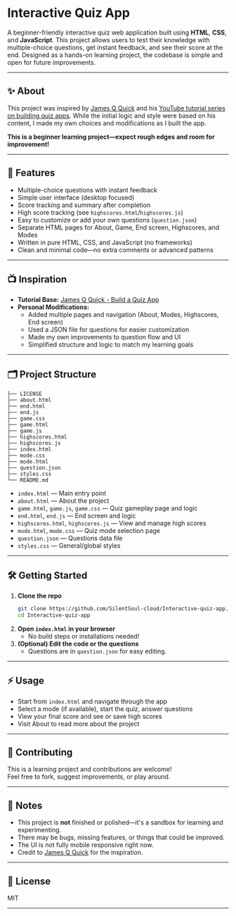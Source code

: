 # Interactive Quiz App

A beginner-friendly interactive quiz web application built using **HTML**, **CSS**, and **JavaScript**. This project allows users to test their knowledge with multiple-choice questions, get instant feedback, and see their score at the end. Designed as a hands-on learning project, the codebase is simple and open for future improvements.

---

## ✨ About

This project was inspired by [James Q Quick](https://www.youtube.com/@JamesQQuick) and his [YouTube tutorial series on building quiz apps](https://www.youtube.com/watch?v=rFWbAj40JrQ&list=PLB6wlEeCDJ5Yyh6P2N6Q_9JijB6v4UejF). While the initial logic and style were based on his content, I made my own choices and modifications as I built the app.

**This is a beginner learning project—expect rough edges and room for improvement!**

---

## 🚀 Features

- Multiple-choice questions with instant feedback
- Simple user interface (desktop focused)
- Score tracking and summary after completion
- High score tracking (see `highscores.html`/`highscores.js`)
- Easy to customize or add your own questions (`question.json`)
- Separate HTML pages for About, Game, End screen, Highscores, and Modes
- Written in pure HTML, CSS, and JavaScript (no frameworks)
- Clean and minimal code—no extra comments or advanced patterns

---

## 📺 Inspiration

- **Tutorial Base:** [James Q Quick - Build a Quiz App](https://www.youtube.com/watch?v=rFWbAj40JrQ&list=PLB6wlEeCDJ5Yyh6P2N6Q_9JijB6v4UejF)
- **Personal Modifications:**  
  - Added multiple pages and navigation (About, Modes, Highscores, End screen)
  - Used a JSON file for questions for easier customization
  - Made my own improvements to question flow and UI
  - Simplified structure and logic to match my learning goals

---

## 🗂️ Project Structure

```
├── LICENSE
├── about.html
├── end.html
├── end.js
├── game.css
├── game.html
├── game.js
├── highscores.html
├── highscores.js
├── index.html
├── mode.css
├── mode.html
├── question.json
├── styles.css
└── README.md
```

- `index.html` — Main entry point
- `about.html` — About the project
- `game.html`, `game.js`, `game.css` — Quiz gameplay page and logic
- `end.html`, `end.js` — End screen and logic
- `highscores.html`, `highscores.js` — View and manage high scores
- `mode.html`, `mode.css` — Quiz mode selection page
- `question.json` — Questions data file
- `styles.css` — General/global styles

---

## 🛠️ Getting Started

1. **Clone the repo**
    ```bash
    git clone https://github.com/SilentSoul-cloud/Interactive-quiz-app.git
    cd Interactive-quiz-app
    ```
2. **Open `index.html` in your browser**
    - No build steps or installations needed!
3. **(Optional) Edit the code or the questions**
    - Questions are in `question.json` for easy editing.

---

## ⚡ Usage

- Start from `index.html` and navigate through the app
- Select a mode (if available), start the quiz, answer questions
- View your final score and see or save high scores
- Visit About to read more about the project

---

## 📝 Contributing

This is a learning project and contributions are welcome!  
Feel free to fork, suggest improvements, or play around.

---

## 📢 Notes

- This project is **not** finished or polished—it's a sandbox for learning and experimenting.
- There may be bugs, missing features, or things that could be improved.
- The UI is not fully mobile responsive right now.
- Credit to [James Q Quick](https://www.youtube.com/@JamesQQuick) for the inspiration.

---

## 📄 License

MIT

---
